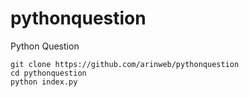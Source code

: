 # pythonquestion
Python Question

```
git clone https://github.com/arinweb/pythonquestion
cd pythonquestion
python index.py
```
